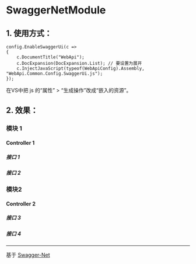 # SwaggerNetModule
## 1. 使用方式：
```
config.EnableSwaggerUi(c =>
{
    c.DocumentTitle("WebApi");
    c.DocExpansion(DocExpansion.List); // 要设置为展开
    c.InjectJavaScript(typeof(WebApiConfig).Assembly, "WebApi.Common.Config.SwaggerUi.js");
});
```
在VS中把 js 的“属性” > “生成操作”改成“嵌入的资源”。
## 2. 效果：
### 模块 1
#### Controller 1
##### 接口 1
##### 接口 2

### 模块2
#### Controller 2
##### 接口 3
##### 接口 4

---
基于 [Swagger-Net](https://github.com/heldersepu/Swagger-Net)
